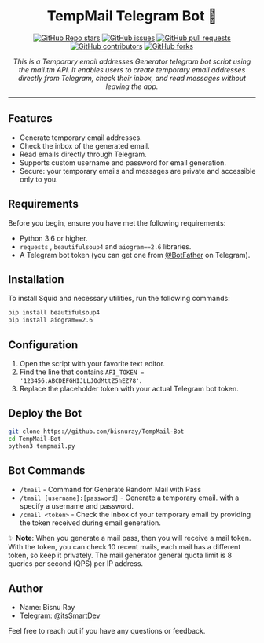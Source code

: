 <h1 align="center">TempMail Telegram Bot 💌</h1>

<p align="center">
  <a href="https://github.com/bisnuray/TempMail-Bot/stargazers"><img src="https://img.shields.io/github/stars/bisnuray/TempMail-Bot?color=blue&style=flat" alt="GitHub Repo stars"></a>
  <a href="https://github.com/bisnuray/TempMail-Bot/issues"><img src="https://img.shields.io/github/issues/bisnuray/TempMail-Bot" alt="GitHub issues"></a>
  <a href="https://github.com/bisnuray/TempMail-Bot/pulls"><img src="https://img.shields.io/github/issues-pr/bisnuray/TempMail-Bot" alt="GitHub pull requests"></a>
  <a href="https://github.com/bisnuray/TempMail-Bot/graphs/contributors"><img src="https://img.shields.io/github/contributors/bisnuray/TempMail-Bot?style=flat" alt="GitHub contributors"></a>
  <a href="https://github.com/bisnuray/TempMail-Bot/network/members"><img src="https://img.shields.io/github/forks/bisnuray/TempMail-Bot?style=flat" alt="GitHub forks"></a>
</p>

<p align="center">
  <em>This is a Temporary email addresses Generator telegram bot script using the mail.tm API. It enables users to create temporary email addresses directly from Telegram, check their inbox, and read messages without leaving the app.</em>
</p>
<hr>

## Features

- Generate temporary email addresses.
- Check the inbox of the generated email.
- Read emails directly through Telegram.
- Supports custom username and password for email generation.
- Secure: your temporary emails and messages are private and accessible only to you.

## Requirements

Before you begin, ensure you have met the following requirements:

- Python 3.6 or higher.
- `requests` , `beautifulsoup4` and `aiogram==2.6` libraries.
- A Telegram bot token (you can get one from [@BotFather](https://t.me/BotFather) on Telegram).

## Installation

To install Squid and necessary utilities, run the following commands:

```bash
pip install beautifulsoup4
pip install aiogram==2.6
```

## Configuration

1. Open the script with your favorite text editor.
2. Find the line that contains `API_TOKEN = '123456:ABCDEFGHIJLLJOdMttZ5hEZ78'`.
3. Replace the placeholder token with your actual Telegram bot token.

## Deploy the Bot

```sh
git clone https://github.com/bisnuray/TempMail-Bot
cd TempMail-Bot
python3 tempmail.py
```

## Bot Commands

- `/tmail` - Command for Generate Random Mail with Pass
- `/tmail [username]:[password]` - Generate a temporary email. with a specify a username and password.
- `/cmail <token>` - Check the inbox of your temporary email by providing the token received during email generation.

✨ **Note**: When you generate a mail pass, then you will receive a mail token. With the token, you can check 10 recent mails, each mail has a different token, so keep it privately. The mail generator general quota limit is 8 queries per second (QPS) per IP address.

## Author

- Name: Bisnu Ray
- Telegram: [@itsSmartDev](https://t.me/itsSmartDev)

Feel free to reach out if you have any questions or feedback.
